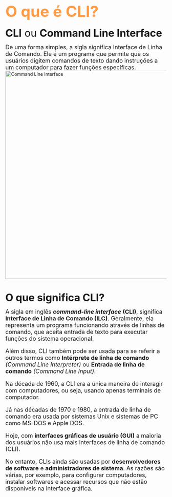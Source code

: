 # <font size=7><font color=#ff9b44> **O que é CLI?**</font></font>
<font size=6> **CLI** ou **Command Line Interface**</font> 

<font size=4> De uma forma simples, a sigla significa Interface de Linha de Comando. Ele é um programa que permite que os usuários digitem comandos de texto dando instruções a um computador para fazer funções específicas.</font>
<br>
<img src="https://www.shutterstock.com/image-vector/cli-command-line-interface-acronym-260nw-1899898480.jpg" alt="Command Line Interface" width="650px">
<br>

#
<font size=6> **O que significa CLI?**</font>
<br>

<font size=4>A sigla em inglês <i>**command-line interface**</i> **(CLI)**, significa **Interface de Linha de Comando (ILC)**. Geralmente, ela representa um programa funcionando através de linhas de comando, que aceita entrada de texto para executar funções do sistema operacional.

Além disso, CLI também pode ser usada para se referir a outros termos como **Intérprete de linha de comando** *(Command Line Interpreter)* ou **Entrada de linha de comando** *(Command Line Input)*.

Na década de 1960, a CLI era a única maneira de interagir com computadores, ou seja, usando apenas terminais de computador. 

Já nas décadas de 1970 e 1980, a entrada de linha de comando era usada por sistemas Unix e sistemas de PC como MS-DOS e Apple DOS.

Hoje, com **interfaces gráficas de usuário (GUI)** a maioria dos usuários não usa mais interfaces de linha de comando (CLI).

No entanto, CLIs ainda são usadas por **desenvolvedores de software** e **administradores de sistema**. As razões são várias, por exemplo, para configurar computadores, instalar softwares e acessar recursos que não estão disponíveis na interface gráfica.</font>


